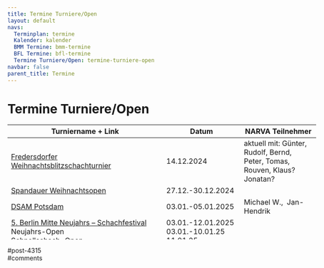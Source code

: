 ```yaml
---
title: Termine Turniere/Open 
layout: default
navs:
  Terminplan: termine
  Kalender: kalender
  BMM Termine: bmm-termine
  BFL Termine: bfl-termine
  Termine Turniere/Open: termine-turniere-open
navbar: false
parent_title: Termine
---
```

<div class="post-4315 page type-page status-publish hentry" id="post-4315">
<h1 class="entry-title">Termine Turniere/Open</h1>
<div class="entry-content">
<table class="clean swiss footable" style="height: 258px; width: 790px;">
<thead>
<tr style="height: 18px;">
<th style="width: 332px; height: 18px;">Turniername + Link</th>
<th style="width: 158px; height: 18px;">Datum</th>
<th nowrap="nowrap" style="width: 154px; height: 18px;">NARVA Teilnehmer</th>
</tr>
</thead>
<tbody>
<tr style="height: 24px;">
<td><a href="https://schachinfredersdorf.de/?page_id=3168" rel="noopener" target="_blank">Fredersdorfer Weihnachtsblitzschachturnier</a></td>
<td>14.12.2024</td>
<td>aktuell mit: Günter, Rudolf, Bernd, Peter, Tomas, Rouven, Klaus? Jonatan?</td>
</tr>
<tr style="height: 24px;">
<td><a href="https://www.zitaschach.de/weihnachts-festival-2024/" rel="noopener" target="_blank">Spandauer Weihnachtsopen</a></td>
<td>27.12.-30.12.2024</td>
<td></td>
</tr>
<tr style="height: 24px;">
<td><a href="https://www.dsam-cup.de/potsdam/" rel="noopener" target="_blank">DSAM Potsdam</a></td>
<td>03.01.-05.01.2025</td>
<td>Michael W.,  Jan-Hendrik</td>
</tr>
<tr style="height: 24px;">
<td><a href="https://neujahr.berlinschach.de/" rel="noopener" target="_blank">5. Berlin Mitte Neujahrs – Schachfestival</a><br/>
Neujahrs-Open<br/>
Schnellschach-Open<br/>
Blitzschach-Open</td>
<td>03.01.-12.01.2025<br/>
03.01.-10.01.25<br/>
11.01.25<br/>
12.01.25</td>
<td></td>
</tr>
<tr style="height: 24px;">
<td><a href="https://www.berlinerschachverband.de/entry/41-offene-berliner-senioren-einzelmeisterschaft.html" rel="noopener" target="_blank">41. offene Berliner Senioren-Einzelmeisterschaft</a></td>
<td>04.02.-13.02.2025</td>
<td>Hans-Dieter, Ekkehard, Gerhard, Ulrich</td>
</tr>
<tr style="height: 24px;">
<td><a href="https://www.dsam-cup.de/magdeburg/" rel="noopener" target="_blank">DSAM Magdeburg</a></td>
<td>04.04.-06.04.2025</td>
<td>Rudolf, Thomas, Ekkehard, Lukas</td>
</tr>
</tbody>
</table>
</div><!-- .entry-content -->
</div> #post-4315 
<div id="comments">
</div> #comments 
